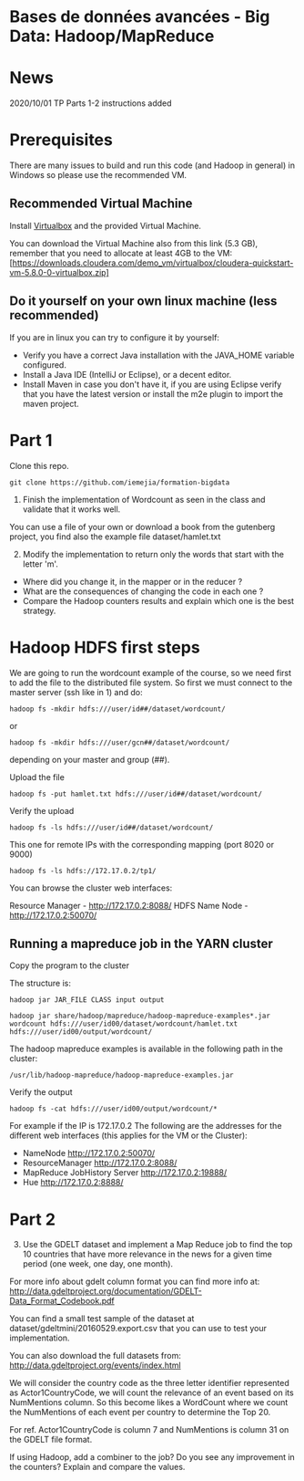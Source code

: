 Bases de données avancées - Big Data: Hadoop/MapReduce
===

# News

2020/10/01 TP Parts 1-2 instructions added

# Prerequisites

There are many issues to build and run this code (and Hadoop in general) in Windows so please use the recommended VM.

## Recommended Virtual Machine

Install [Virtualbox](https://www.virtualbox.org/wiki/Downloads) and the provided Virtual Machine.

You can download the Virtual Machine also from this link (5.3 GB), remember that you need to
allocate at least 4GB to the VM:
[https://downloads.cloudera.com/demo_vm/virtualbox/cloudera-quickstart-vm-5.8.0-0-virtualbox.zip]

## Do it yourself on your own linux machine (less recommended)

If you are in linux you can try to configure it by yourself:

- Verify you have a correct Java installation with the JAVA_HOME variable configured.
- Install a Java IDE (IntelliJ or Eclipse), or a decent editor.
- Install Maven in case you don't have it, if you are using Eclipse verify that you have the latest
  version or install the m2e plugin to import the maven project.

# Part 1

Clone this repo.

    git clone https://github.com/iemejia/formation-bigdata

1. Finish the implementation of Wordcount as seen in the class and validate that it works well.

You can use a file of your own or download a book from the gutenberg project, you find also the example
file dataset/hamlet.txt

2. Modify the implementation to return only the words that start with the letter 'm'.

- Where did you change it, in the mapper or in the reducer ?
- What are the consequences of changing the code in each one ?
- Compare the Hadoop counters results and explain which one is the best strategy.

# Hadoop HDFS first steps

We are going to run the wordcount example of the course, so we need first to add the file to the distributed file system.
So first we must connect to the master server (ssh like in 1) and do:

    hadoop fs -mkdir hdfs:///user/id##/dataset/wordcount/

or

    hadoop fs -mkdir hdfs:///user/gcn##/dataset/wordcount/

depending on your master and group (##).

Upload the file

    hadoop fs -put hamlet.txt hdfs:///user/id##/dataset/wordcount/

Verify the upload

    hadoop fs -ls hdfs:///user/id##/dataset/wordcount/

This one for remote IPs with the corresponding mapping (port 8020 or 9000)

    hadoop fs -ls hdfs://172.17.0.2/tp1/

You can browse the cluster web interfaces:

Resource Manager - http://172.17.0.2:8088/
HDFS Name Node - http://172.17.0.2:50070/

## Running a mapreduce job in the YARN cluster

Copy the program to the cluster

The structure is:

    hadoop jar JAR_FILE CLASS input output

    hadoop jar share/hadoop/mapreduce/hadoop-mapreduce-examples*.jar wordcount hdfs:///user/id00/dataset/wordcount/hamlet.txt hdfs:///user/id00/output/wordcount/

The hadoop mapreduce examples is available in the following path in the cluster:

    /usr/lib/hadoop-mapreduce/hadoop-mapreduce-examples.jar

Verify the output

    hadoop fs -cat hdfs:///user/id00/output/wordcount/*

For example if the IP is 172.17.0.2 The following are the addresses for the different web interfaces (this applies for the VM or the Cluster):

- NameNode http://172.17.0.2:50070/
- ResourceManager http://172.17.0.2:8088/
- MapReduce JobHistory Server http://172.17.0.2:19888/
- Hue http://172.17.0.2:8888/


# Part 2

3. Use the GDELT dataset and implement a Map Reduce job to find the top 10 countries that have more
relevance in the news for a given time period (one week, one day, one month).

For more info about gdelt column format you can find more info at:
http://data.gdeltproject.org/documentation/GDELT-Data_Format_Codebook.pdf

You can find a small test sample of the dataset at dataset/gdeltmini/20160529.export.csv
that you can use to test your implementation.

You can also download the full datasets from:
http://data.gdeltproject.org/events/index.html

We will consider the country code as the three letter identifier represented as Actor1CountryCode, we
will count the relevance of an event based on its NumMentions column. So this become likes a
WordCount where we count the NumMentions of each event per country to determine the Top 20.

For ref. Actor1CountryCode is column 7 and NumMentions is column 31 on the GDELT file format.

If using Hadoop, add a combiner to the job? Do you see any improvement in the counters? Explain and compare the values.
